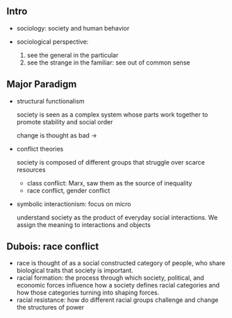 ## Intro

- sociology: society and human behavior

- sociological perspective:
  1. see the general in the particular
  2. see the strange in the familiar: see out of common sense 



## Major Paradigm

- structural functionalism

  society is seen as a complex system whose parts work together to promote stability and social order

  change is thought as bad ->

- conflict theories

  society is composed of different groups that struggle over scarce resources

  - class conflict: Marx, saw them as the source of inequality
  - race conflict, gender conflict

- symbolic interactionism: focus on micro

  understand society as the product of everyday social interactions. We assign the meaning to interactions and objects

## Dubois: race conflict

- race is thought of as a social constructed category of people, who share biological traits that society is important.
- racial formation: the process through which society, political, and economic forces influence how a society defines racial categories and how those categories turning into shaping forces.
- racial resistance: how do different racial groups challenge and change the structures of power
